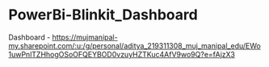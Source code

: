 # PowerBi-Blinkit_Dashboard
Dashboard - https://mujmanipal-my.sharepoint.com/:u:/g/personal/aditya_219311308_muj_manipal_edu/EWo1uwPnlTZHhogOSoOFQEYBOD0vzuyHZTKuc4AfV9wo9Q?e=fAjzX3
